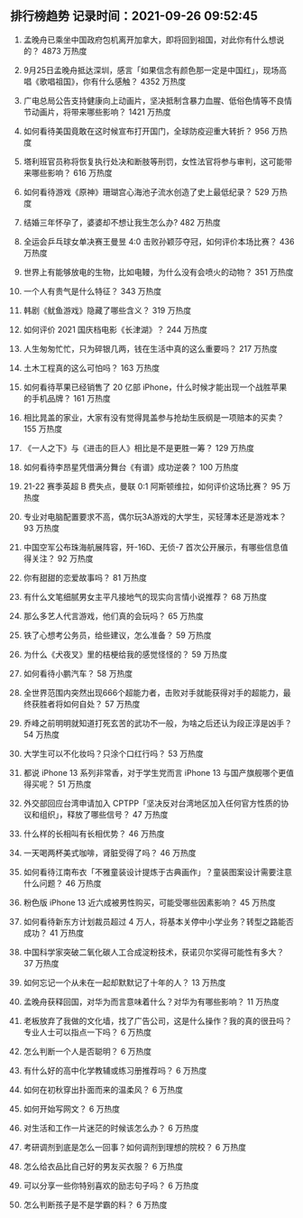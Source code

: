 
## 排行榜趋势 记录时间：2021-09-26 09:52:45
  
  1. 孟晚舟已乘坐中国政府包机离开加拿大，即将回到祖国，对此你有什么想说的？ 4873 万热度
    
  2. 9月25日孟晚舟抵达深圳，感言「如果信念有颜色那一定是中国红」，现场高唱《歌唱祖国》，你有什么感触？ 4352 万热度
    
  3. 广电总局公告支持健康向上动画片，坚决抵制含暴力血腥、低俗色情等不良情节动画片，将带来哪些影响？ 1421 万热度
    
  4. 如何看待美国竟敢在这时候宣布打开国门，全球防疫迎重大转折？ 956 万热度
    
  5. 塔利班官员称将恢复执行处决和断肢等刑罚，女性法官将参与审判，这可能带来哪些影响？ 616 万热度
    
  6. 如何看待游戏《原神》珊瑚宫心海池子流水创造了史上最低纪录？ 529 万热度
    
  7. 结婚三年怀孕了，婆婆却不想让我生怎么办? 482 万热度
    
  8. 全运会乒乓球女单决赛王曼昱 4:0 击败孙颖莎夺冠，如何评价本场比赛？ 436 万热度
    
  9. 世界上有能够放电的生物，比如电鳗，为什么没有会喷火的动物？ 351 万热度
    
  10. 一个人有贵气是什么特征？ 343 万热度
    
  11. 韩剧《鱿鱼游戏》隐藏了哪些含义？ 319 万热度
    
  12. 如何评价 2021 国庆档电影《长津湖》？ 244 万热度
    
  13. 人生匆匆忙忙，只为碎银几两，钱在生活中真的这么重要吗？ 217 万热度
    
  14. 土木工程真的这么可怕吗？ 163 万热度
    
  15. 如何看待苹果已经销售了 20 亿部 iPhone，什么时候才能出现一个战胜苹果的手机品牌？ 161 万热度
    
  16. 相比晁盖的家业，大家有没有觉得晁盖参与抢劫生辰纲是一项赔本的买卖？ 155 万热度
    
  17. 《一人之下》与《进击的巨人》相比是不是更胜一筹？ 129 万热度
    
  18. 如何看待李昂星凭借满分舞台《有谱》成功逆袭？ 100 万热度
    
  19. 21-22 赛季英超 B 费失点，曼联 0:1 阿斯顿维拉，如何评价这场比赛？ 95 万热度
    
  20. 专业对电脑配置要求不高，偶尔玩3A游戏的大学生，买轻薄本还是游戏本？ 93 万热度
    
  21. 中国空军公布珠海航展阵容，歼-16D、无侦-7 首次公开展示，有哪些信息值得关注？ 92 万热度
    
  22. 你有甜甜的恋爱故事吗？ 81 万热度
    
  23. 有什么文笔细腻男女主平凡接地气的现实向言情小说推荐？ 68 万热度
    
  24. 那么多艺人代言游戏，他们真的会玩吗？ 65 万热度
    
  25. 铁了心想考公务员，给些建议，怎么准备？ 59 万热度
    
  26. 为什么《犬夜叉》里的桔梗给我的感觉怪怪的？ 59 万热度
    
  27. 如何看待小鹏汽车？ 58 万热度
    
  28. 全世界范围内突然出现666个超能力者，击败对手就能获得对手的超能力，最终获胜者将如何自处？ 57 万热度
    
  29. 乔峰之前明明就知道打死玄苦的武功不一般，为啥之后还认为段正淳是凶手？ 54 万热度
    
  30. 大学生可以不化妆吗？只涂个口红行吗？ 53 万热度
    
  31. 都说 iPhone 13 系列非常香，对于学生党而言 iPhone 13 与国产旗舰哪个更值得买呢？ 51 万热度
    
  32. 外交部回应台湾申请加入 CPTPP「坚决反对台湾地区加入任何官方性质的协议和组织」，释放了哪些信号？ 47 万热度
    
  33. 什么样的长相叫有长相优势？ 46 万热度
    
  34. 一天喝两杯美式咖啡，肾脏受得了吗？ 46 万热度
    
  35. 如何看待江南布衣「不雅童装设计提炼于古典画作」？童装图案设计需要注意什么问题？ 46 万热度
    
  36. 粉色版 iPhone 13 近六成被男性购买，可能受哪些因素影响？ 45 万热度
    
  37. 如何看待新东方计划裁员超过 4 万人，将基本关停中小学业务？转型之路能否成功？ 41 万热度
    
  38. 中国科学家突破二氧化碳人工合成淀粉技术，获诺贝尔奖得可能性有多大？ 37 万热度
    
  39. 如何忘记一个从未在一起却默默记了十年的人？ 13 万热度
    
  40. 孟晚舟获释回国，对华为而言意味着什么？对华为有哪些影响？ 11 万热度
    
  41. 老板放弃了我做的文化墙，找了广告公司，这是什么操作？我的真的很丑吗？专业人士可以指点一下吗？ 6 万热度
    
  42. 怎么判断一个人是否聪明？ 6 万热度
    
  43. 有什么好的高中化学教辅或练习册推荐吗？ 6 万热度
    
  44. 如何在初秋穿出扑面而来的温柔风？ 6 万热度
    
  45. 如何开始写网文？ 6 万热度
    
  46. 对生活和工作一片迷茫的时候该怎么办？ 6 万热度
    
  47. 考研调剂到底是怎么一回事？如何调剂到理想的院校？ 6 万热度
    
  48. 怎么给衣品比自己好的男友买衣服？ 6 万热度
    
  49. 可以分享一些你特别喜欢的励志句子吗？ 6 万热度
    
  50. 怎么判断孩子是不是学霸的料？ 6 万热度
    